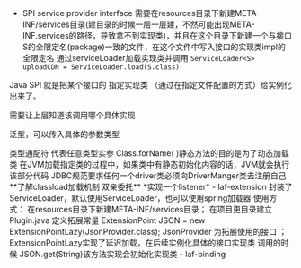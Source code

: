 - SPI 
service provider interface
需要在resources目录下新建META-INF/services目录(建目录的时候一层一层建，不然可能出现META-INF.services的路径，导致拿不到实现类)，并且在这个目录下新建一个与接口S的全限定名(package)一致的文件，在这个文件中写入接口的实现类impl的全限定名
通过serviceLoader加载实现类并调用
`ServiceLoader<S> uploadCDN = ServiceLoader.load(S.class)`

Java SPI 就是把某个接口的 指定实现类 （通过在指定文件配置的方式）给实例化出来了。

需要让上层知道该调用哪个具体实现


<T> 泛型，可以传入具体的参数类型
<?> 类型通配符 代表任意类型实参

Class.forName( )静态方法的目的是为了动态加载类
在JVM加载指定类的过程中，如果类中有静态初始化内容的话，JVM就会执行该部分代码
JDBC规范要求任何一个driver类必须向DriverManger类去注册自己

**了解classload加载机制 双亲委托**

*实现一个listener*


- laf-extension
封装了ServiceLoader，默认使用ServiceLoader，也可以使用spring加载器
使用方式：
在resources目录下新建META-INF/services目录；
在项目更目录建立Plugin.java 定义拓展常量
ExtensionPoint<JsonProvider, String> JSON = new ExtensionPointLazy(JsonProvider.class);
JsonProvider 为拓展使用的接口 ；ExtensionPointLazy实现了延迟加载，在后续实例化具体的接口实现类
调用的时候 JSON.get(String)该方法实现会初始化实现类

- laf-binding




